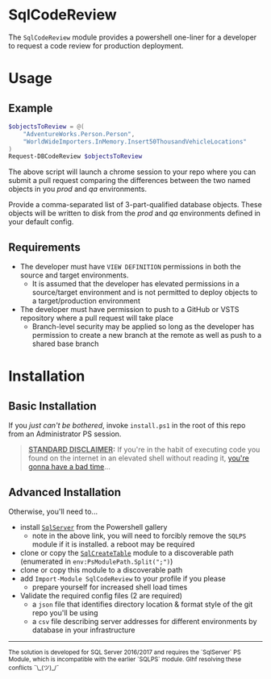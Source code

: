 # SqlCodeReview

The `SqlCodeReview` module provides a powershell one-liner for a developer to request a code review for production deployment. 

# Usage 

## Example

```powershell
$objectsToReview = @(
    "AdventureWorks.Person.Person",
    "WorldWideImporters.InMemory.Insert50ThousandVehicleLocations"
)
Request-DBCodeReview $objectsToReview
```

The above script will launch a chrome session to your repo where you can submit a pull request comparing the differences between the two named objects in you _prod_ and _qa_ environments. 

Provide a comma-separated list of 3-part-qualified database objects. These objects will be written to disk from the _prod_ and _qa_ environments defined in your default config. 

## Requirements

* The developer must have `VIEW DEFINITION` permissions in both the source and target environments.
    * It is assumed that the developer has elevated permissions in a source/target environment and is not permitted to deploy objects to a target/production environment
* The developer must have permission to push to a GitHub or VSTS repository where a pull request will take place
    * Branch-level security may be applied so long as the developer has permission to create a new branch at the remote as well as push to a shared base branch

# Installation

## Basic Installation

If you _just can't be bothered_, invoke `install.ps1` in the root of this repo from an Administrator PS session. 

> **<u>STANDARD DISCLAIMER</u>:** If you're in the habit of executing code you found on the internet in an elevated shell without reading it, [you're gonna have a bad time][3]...

## Advanced Installation

Otherwise, you'll need to...

* install [`SqlServer`][1] from the Powershell gallery
    * note in the above link, you  will need to forcibly remove the `SQLPS` module if it is installed. a reboot may be required
* clone or copy the [`SqlCreateTable`][2] module to a discoverable path (enumerated in `env:PsModulePath.Split(";")`)
* clone or copy this module to a discoverable path 
* add `Import-Module SqlCodeReview` to your profile if you please
    * prepare yourself for increased shell load times 
* Validate the required config files (2 are required)
    * a `json` file that identifies directory location & format style of the git repo you'll be using
    * a `csv` file describing server addresses for different environments by database in your infrastructure

----

<sup>
The solution is developed for SQL Server 2016/2017 and requires the `SqlServer` PS Module, which is incompatible with the earlier `SQLPS` module. Glhf resolving these conflicts ¯\_(ツ)_/¯ 
</sup>


[1]: https://docs.microsoft.com/en-us/sql/powershell/download-sql-server-ps-module
[2]: https://github.com/petervandivier/SqlCreateTable
[3]: https://youtu.be/6Ls5j5iz2eA
